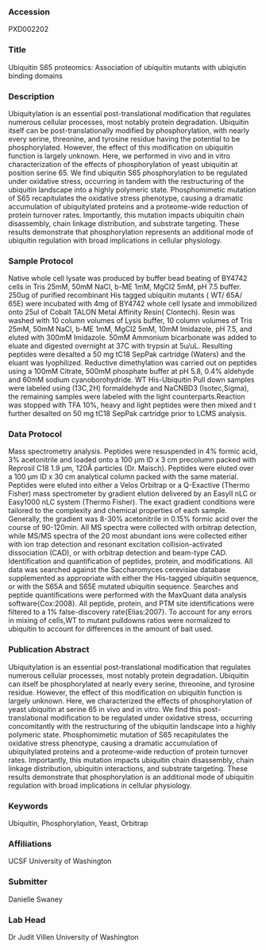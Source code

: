 ### Accession
PXD002202

### Title
Ubiquitin S65 proteomics:  Association of ubiquitin mutants with ubiqiutin binding domains

### Description
Ubiquitylation is an essential post-translational modification that regulates numerous cellular processes, most notably protein degradation.  Ubiquitin itself can be post-translationally modified by phosphorylation, with nearly every serine, threonine, and tyrosine residue having the potential to be phosphorylated.  However, the effect of this modification on ubiquitin function is largely unknown. Here, we performed in vivo and in vitro characterization of the effects of phosphorylation of yeast ubiquitin at position serine 65.  We find ubiquitin S65 phosphorylation to be regulated under oxidative stress, occurring in tandem with the restructuring of the ubiquitin landscape into a highly polymeric state.  Phosphomimetic mutation of S65 recapitulates the oxidative stress phenotype, causing a dramatic accumulation of ubiquitylated proteins and a proteome-wide reduction of protein turnover rates.  Importantly, this mutation impacts ubiquitin chain disassembly, chain linkage distribution, and substrate targeting.  These results demonstrate that phosphorylation represents an additional mode of ubiquitin regulation with broad implications in cellular physiology.

### Sample Protocol
Native whole cell lysate was produced by  buffer bead beating of BY4742 cells in Tris 25mM, 50mM NaCl, b-ME 1mM, MgCl2 5mM, pH 7.5 buffer. 250ug of purified recombinant His tagged ubiquitin mutants ( WT/ 65A/ 65E) were incubated with 4mg of BY4742 whole cell lysate and immobilized onto 25ul of  Cobalt TALON Metal Affinity Resin( Clontech). Resin was washed with 10 column volumes of Lysis buffer, 10 column volumes of Tris 25mM, 50mM NaCl, b-ME 1mM, MgCl2 5mM, 10mM Imidazole, pH 7.5, and eluted with 300mM Imidazole.  50mM Ammonium bicarbonate was added to eluate and digested overnight at 37C with trypsin at 5u/uL.  Resulting peptides were desalted  a 50 mg tC18 SepPak cartridge (Waters) and the eluant was lyophilized. Reductive dimethylation was carried out on peptides using a 100mM Citrate, 500mM phosphate buffer at pH 5.8, 0.4% aldehyde and 60mM sodium cyanoborohydride. WT His-Ubiquitin Pull down samples were labeled using (13C,2H) formaldehyde and NaCNBD3  (Isotec,Sigma), the remaining samples were labeled with the light counterparts.Reaction was stopped with TFA 10%, heavy and light peptides were then mixed and t further desalted on 50 mg tC18 SepPak cartridge prior to LCMS analysis.

### Data Protocol
Mass spectrometry analysis.  Peptides were resuspended in 4% formic acid, 3% acetonitrile and loaded onto a 100 μm ID x 3 cm precolumn packed with Reprosil C18 1.9 μm, 120Å particles (Dr. Maisch).  Peptides were eluted over a 100 μm ID x 30 cm analytical column packed with the same material.  Peptides were eluted into either a Velos Orbitrap or a Q-Exactive (Thermo Fisher) mass spectrometer by gradient elution delivered by an EasyII nLC or Easy1000 nLC system (Thermo Fisher).  The exact gradient conditions were tailored to the complexity and chemical properties of each sample.  Generally, the gradient was 8-30% acetonitrile in 0.15% formic acid over the course of 90-120min.  All MS spectra were collected with orbitrap detection, while MS/MS spectra of the 20 most abundant ions were collected either with ion trap detection and resonant excitation collision-activated dissociation (CAD), or with orbitrap detection and beam-type CAD. Identification and quantification of peptides, protein, and modifications.  All data was searched against the Saccharomyces cerevisiae database supplemented as appropriate with either the His-tagged ubiquitin sequence, or with the S65A and S65E mutated ubiquitin sequence.  Searches and peptide quantifications were performed with the MaxQuant data analysis software{Cox:2008}.  All peptide, protein, and PTM site identifications were filtered to a 1% false-discovery rate{Elias:2007}.  To account for any errors in mixing of cells,WT to mutant pulldowns ratios were normalized to ubiquitin to account for differences in the amount of bait used.

### Publication Abstract
Ubiquitylation is an essential post-translational modification that regulates numerous cellular processes, most notably protein degradation. Ubiquitin can itself be phosphorylated at nearly every serine, threonine, and tyrosine residue. However, the effect of this modification on ubiquitin function is largely unknown. Here, we characterized the effects of phosphorylation of yeast ubiquitin at serine 65 in vivo and in vitro. We find this post-translational modification to be regulated under oxidative stress, occurring concomitantly with the restructuring of the ubiquitin landscape into a highly polymeric state. Phosphomimetic mutation of S65 recapitulates the oxidative stress phenotype, causing a dramatic accumulation of ubiquitylated proteins and a proteome-wide reduction of protein turnover rates. Importantly, this mutation impacts ubiquitin chain disassembly, chain linkage distribution, ubiquitin interactions, and substrate targeting. These results demonstrate that phosphorylation is an additional mode of ubiquitin regulation with broad implications in cellular physiology.

### Keywords
Ubiquitin, Phosphorylation, Yeast, Orbitrap

### Affiliations
UCSF
University of Washington

### Submitter
Danielle Swaney

### Lab Head
Dr Judit Villen
University of Washington


